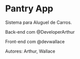 # Pantry App

Sistema para Aluguel de Carros. 

Back-end com @DeveloperArthur

Front-end com @devwallace

Autores: Arthur, Wallace
